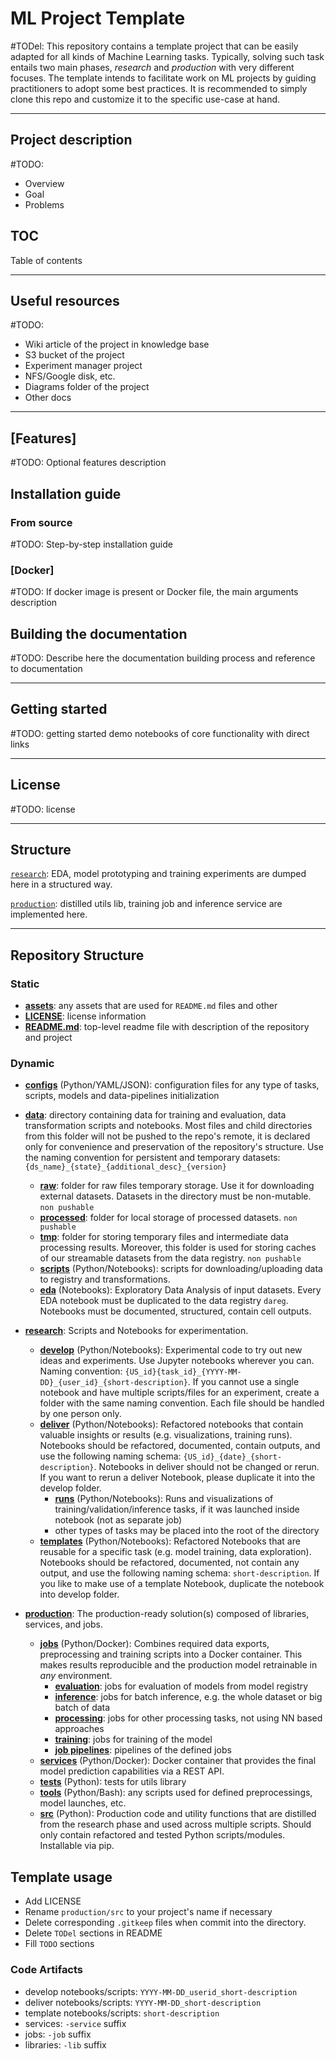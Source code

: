 # ML Project Template

#TODel: This repository contains a template project that can be easily adapted for all kinds of Machine Learning tasks. 
Typically, solving such task entails two main phases, _research_ and _production_ with very different focuses. The template intends to facilitate work on ML projects by guiding practitioners to adopt some best practices. It is recommended to simply clone this repo and customize it to the specific use-case at hand.

***

## Project description

#TODO:
- Overview
- Goal
- Problems

## TOC

Table of contents

***

## Useful resources

#TODO:
- Wiki article of the project in knowledge base
- S3 bucket of the project
- Experiment manager project
- NFS/Google disk, etc.
- Diagrams folder of the project
- Other docs

***

## [Features]

#TODO: Optional features description

## Installation guide

### From source

#TODO: Step-by-step installation guide

### [Docker]

#TODO: If docker image is present or Docker file, the main arguments description

## Building the documentation

#TODO: Describe here the documentation building process and reference to documentation

***

## Getting started

#TODO: getting started demo notebooks of core functionality with direct links

***
## License

#TODO: license

***

## Structure

[`research`](./research): EDA, model prototyping
and training experiments are dumped here in a structured way.

[`production`](./production): distilled utils lib, training job and inference service are implemented here.

***

## Repository Structure
### Static
- **[assets](./assets)**: any assets that are used for `README.md` files and other
- **[LICENSE](./LICENSE)**: license information
- **[README.md](./README.md)**: top-level readme file with description of the repository and project

### Dynamic
- **[configs](./configs)** (Python/YAML/JSON): configuration files for any type of tasks, scripts, models and data-pipelines initialization
- **[data](./data)**: directory containing data for training and evaluation, data transformation scripts and notebooks. Most files and child directories from this folder will not be pushed to the repo's remote, it is declared only for convenience and preservation of the repository's structure. Use the naming convention for persistent and temporary datasets: `{ds_name}_{state}_{additional_desc}_{version}`
    - **[raw](./data/raw)**: folder for raw files temporary storage. Use it for downloading external datasets. Datasets in the directory must be non-mutable. `non pushable`
    - **[processed](./data/processed)**: folder for local storage of processed datasets. `non pushable`
    - **[tmp](./data/tmp)**: folder for storing temporary files and intermediate data processing results. Moreover, this folder is used for storing caches of our streamable datasets from the data registry. `non pushable`
    - **[scripts](./data/scripts)** (Python/Notebooks): scripts for downloading/uploading data to registry and transformations.
    - **[eda](./data/eda)** (Notebooks): Exploratory Data Analysis of input datasets. Every EDA notebook must be duplicated to the data registry `dareg`. Notebooks must be documented, structured, contain cell outputs.
- **[research](./research)**: Scripts and Notebooks for experimentation.
  - **[develop](./research/develop)** (Python/Notebooks): Experimental code to try out new ideas and experiments. Use Jupyter notebooks wherever you can. Naming convention: `{US_id}{task_id}_{YYYY-MM-DD}_{user_id}_{short-description}`. If you cannot use a single notebook and have multiple scripts/files for an experiment, create a folder with the same naming convention. Each file should be handled by one person only.
  - **[deliver](./research/deliver)** (Python/Notebooks): Refactored notebooks that contain valuable insights or results (e.g. visualizations, training runs). Notebooks should be refactored, documented, contain outputs, and use the following naming schema: `{US_id}_{date}_{short-description}`. Notebooks in deliver should not be changed or rerun. If you want to rerun a deliver Notebook, please duplicate it into the develop folder.
     - **[runs](./research/deliver/runs)** (Python/Notebooks): Runs and visualizations of training/validation/inference tasks, if it was launched inside notebook (not as separate job)
     - other types of tasks may be placed into the root of the directory
  - **[templates](./research/templates)** (Python/Notebooks): Refactored Notebooks that are reusable for a specific task (e.g. model training, data exploration). Notebooks should be refactored, documented, not contain any output, and use the following naming schema: `short-description`. If you like to make use of a template Notebook, duplicate the notebook into develop folder.
  
- **[production](./production)**: The production-ready solution(s) composed of libraries, services, and jobs.
  - **[jobs](./production/training-job/)** (Python/Docker): Combines required data exports, preprocessing and training scripts into a Docker container. This makes results reproducible and the production model retrainable in _any_ environment.
    - **[evaluation](./production/jobs/evaluation/)**: jobs for evaluation of models from model registry
    - **[inference](./production/jobs/inference/)**: jobs for batch inference, e.g. the whole dataset or big batch of data
    - **[processing](./production/jobs/processing/)**: jobs for other processing tasks, not using NN based approaches 
    - **[training](./production/jobs/training/)**: jobs for training of the model
    - **[job pipelines](./production/jobs/pipelines/)**: pipelines of the defined jobs
  - **[services](./production/inference-service/)** (Python/Docker): Docker container that provides the final model prediction capabilities via a REST API.
  - **[tests](./production/tests/)** (Python): tests for utils library
  - **[tools](./production/tools/)** (Python/Bash): any scripts used for defined preprocessings, model launches, etc. 
  - **[src](./production/src/)** (Python): Production code and utility functions that are distilled from the research phase and used across multiple scripts. Should only contain refactored and tested Python scripts/modules. Installable via pip.

## Template usage

- Add LICENSE
- Rename `production/src` to your project's name if necessary
- Delete corresponding `.gitkeep` files when commit into the directory.
- Delete `TODel` sections in README
- Fill `TODO` sections

### Code Artifacts

- develop notebooks/scripts: `YYYY-MM-DD_userid_short-description`
- deliver notebooks/scripts: `YYYY-MM-DD_short-description`
- template notebooks/scripts: `short-description`
- services: `-service` suffix
- jobs: `-job` suffix
- libraries: `-lib` suffix